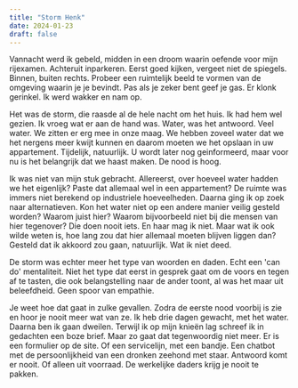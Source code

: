 ```yaml
---
title: "Storm Henk"
date: 2024-01-23
draft: false
---
```


Vannacht werd ik gebeld, midden in een droom waarin oefende voor mijn rijexamen. Achteruit inparkeren. Eerst goed kijken, vergeet niet de spiegels. Binnen, buiten rechts. Probeer een ruimtelijk beeld te vormen van de omgeving waarin je je bevindt. Pas als je zeker bent geef je gas. Er klonk gerinkel. Ik werd wakker en nam op.<!-- more -->

Het was de storm, die raasde al de hele nacht om het huis. Ik had hem wel gezien. Ik vroeg wat er aan de hand was. Water, was het antwoord. Veel water. We zitten er erg mee in onze maag. We hebben zoveel water dat we het nergens meer kwijt kunnen en daarom moeten we het opslaan in uw appartement. Tijdelijk, natuurlijk. U wordt later nog geinformeerd, maar voor nu is het belangrijk dat we haast maken. De nood is hoog.

Ik was niet van mijn stuk gebracht. Allereerst, over hoeveel water hadden we het eigenlijk? Paste dat allemaal wel in een appartement? De ruimte was immers niet berekend op industriele hoeveelheden. Daarna ging ik op zoek naar alternatieven. Kon het water niet op een andere manier veilig gesteld worden? Waarom juist hier? Waarom bijvoorbeeld niet bij die mensen van hier tegenover? Die doen nooit iets. En haar mag ik niet. Maar wat ik ook wilde weten is, hoe lang zou dat hier allemaal moeten blijven liggen dan? Gesteld dat ik akkoord zou gaan, natuurlijk. Wat ik niet deed.

De storm was echter meer het type van woorden en daden. Echt een 'can do' mentaliteit. Niet het type dat eerst in gesprek gaat om de voors en tegen af te tasten, die ook belangstelling naar de ander toont, al was het maar uit beleefdheid. Geen spoor van empathie.

Je weet hoe dat gaat in zulke gevallen. Zodra de eerste nood voorbij is zie en hoor je nooit meer wat van ze. Ik heb drie dagen gewacht, met het water. Daarna ben ik gaan dweilen. Terwijl ik op mijn knieën lag schreef ik in gedachten een boze brief. Maar zo gaat dat tegenwoordig niet meer. Er is een formulier op de site. Of een servicelijn, met een bandje. Een chatbot met de persoonlijkheid van een dronken zeehond met staar. Antwoord komt er nooit. Of alleen uit voorraad. De werkelijke daders krijg je nooit te pakken.
